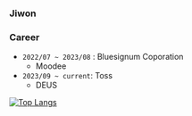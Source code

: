 ### Jiwon

### Career
- `2022/07 ~ 2023/08` : Bluesignum Coporation
  - Moodee
- `2023/09 ~ current`: Toss
  - DEUS

[![Top Langs](https://github-readme-stats.vercel.app/api/top-langs/?username=jiwon79&hide=html,CSS&count_private=true)](https://github.com/anuraghazra/github-readme-stats)
